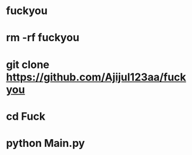 # fuckyou
# rm -rf fuckyou
# git clone https://github.com/Ajijul123aa/fuckyou
# cd Fuck
# python Main.py
